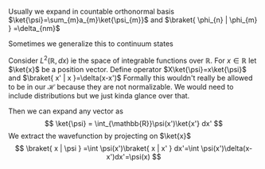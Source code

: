 Usually we expand in countable orthonormal basis $\ket{\psi}=\sum_{m}a_{m}\ket{\psi_{m}}$ and $\braket{ \phi_{n} | \phi_{m} } =\delta_{nm}$

Sometimes we generalize this to continuum states

Consider $L^2(\mathbb{R},dx)$ ie the space of integrable functions over $\mathbb{R}$.
For $x\in \mathbb{R}$ let $\ket{x}$ be a position vector.
Define operator $X\ket{\psi}=x\ket{\psi}$ and $\braket{ x' | x }=\delta(x-x')$
Formally this wouldn't really be allowed to be in our $\mathcal{H}$ because they are not normalizable. We would need to include distributions but we just kinda glance over that.

Then we can expand any vector as
$$
\ket{\psi} = \int_{\mathbb{R}}\psi(x')\ket{x'} dx'
$$
We extract the wavefunction by projecting on $\ket{x}$
$$
\braket{ x | \psi } =\int \psi(x')\braket{ x | x' } dx'=\int \psi(x')\delta(x-x')dx'=\psi(x)
$$
